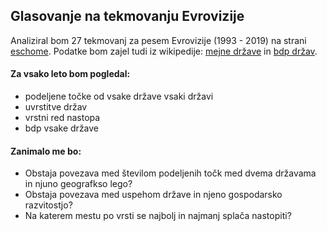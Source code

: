 ## Glasovanje na tekmovanju Evrovizije

Analiziral bom 27 tekmovanj za pesem Evrovizije (1993 - 2019) na strani [eschome](https://eschome.net/). Podatke bom zajel tudi iz wikipedije: [mejne države](https://en.wikipedia.org/wiki/List_of_countries_and_territories_by_land_borders) in [bdp držav](https://en.wikipedia.org/wiki/List_of_countries_by_past_and_projected_GDP_(nominal)).

#### Za vsako leto bom pogledal:
- podeljene točke od vsake države vsaki državi
- uvrstitve držav
- vrstni red nastopa
- bdp vsake države

#### Zanimalo me bo:
- Obstaja povezava med številom podeljenih točk med dvema državama in njuno geografkso lego?
- Obstaja povezava med uspehom države in njeno gospodarsko razvitostjo?
- Na katerem mestu po vrsti se najbolj in najmanj splača nastopiti?
